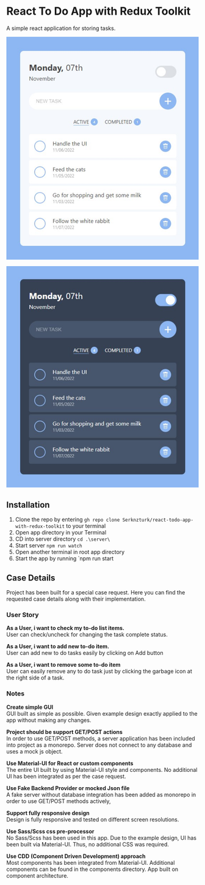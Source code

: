 # React To Do App with Redux Toolkit

A simple react application for storing tasks. 

![React To Do App Screenshot](http://github.com/Serknzturk/react-todo-app-with-redux-toolkit-v2/blob/main/public/screenshot.jpg?raw=true)

![React To Do App Screenshot](http://github.com/Serknzturk/react-todo-app-with-redux-toolkit-v2/blob/main/public/screenshot-dark.jpg?raw=true)

## Installation

 1. Clone the repo by entering `gh repo clone Serknzturk/react-todo-app-with-redux-toolkit` to your terminal
 2. Open app directory in your Terminal
 3. CD into server directory `cd .\server\`
 4. Start server `npm run watch`
 5. Open another terminal in root app directory
 6. Start the app by running `npm run start

## Case Details
Project has been built for a special case request. Here you can find the requested case details along with their implementation.

### User Story
**As a User, i want to check my to-do list items.**\
User can check/uncheck for changing the task complete status.

**As a User, i want to add new to-do item.**\
User can add new to do tasks easily by clicking on Add button

**As a User, i want to remove some to-do item**\
User can easily remove any to do task just by clicking the garbage icon at the right side of a task.

### Notes
**Create simple GUI**\
GUI built as simple as possible. Given example design exactly applied to the app without making any changes.

**Project should be support GET/POST actions**\
In order to use GET/POST methods, a server application has been included into project as a monorepo. Server does not connect to any database and uses a mock js object.

**Use Material-UI for React or custom components**\
The entire UI built by using Material-UI style and components. No additional UI has been integrated as per the case request.

**Use Fake Backend Provider or mocked Json file**\
A fake server without database integration has been added as monorepo in order to use GET/POST methods actively, 

**Support fully responsive design**\
Design is fully responsive and tested on different screen resolutions.

**Use Sass/Scss css pre-processor**\
No Sass/Scss has been used in this app. Due to the example design, UI has been built via Material-UI. Thus, no additional CSS was required. 

**Use CDD (Component Driven Development) approach**\
Most components has been integrated from Material-UI. Additional components can be found in the components directory. App built on component architecture.
